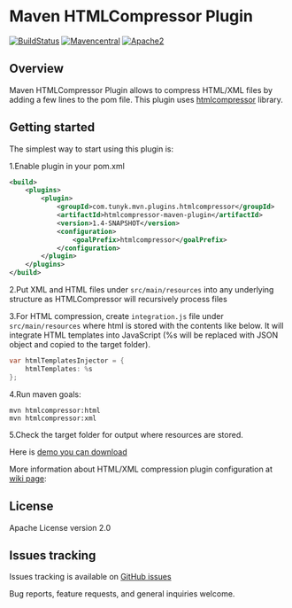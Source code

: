 Maven HTMLCompressor Plugin
===========================

[![BuildStatus](<https://travis-ci.org/hazendaz/htmlcompressor-maven-plugin.svg?branch=master>)](<https://travis-ci.org/hazendaz/htmlcompressor-maven-plugin>)
[![Mavencentral](<https://maven-badges.herokuapp.com/maven-central/com.tunyk.mvn.plugins.htmlcompressor/htmlcompressor-maven-plugin/badge.svg>)](<https://maven-badges.herokuapp.com/maven-central/com.tunyk.mvn.plugins.htmlcompressor/htmlcompressor-maven-plugin>)
[![Apache2](<http://img.shields.io/badge/license-Apache%202-blue.svg>)](<http://www.apache.org/licenses/LICENSE-2.0>)

Overview
--------

Maven HTMLCompressor Plugin allows to compress HTML/XML files by adding a few lines to the pom file.
This plugin uses [htmlcompressor][] library.

Getting started
---------------

The simplest way to start using this plugin is:

1.Enable plugin in your pom.xml

``` xml
<build>
    <plugins>
        <plugin>
            <groupId>com.tunyk.mvn.plugins.htmlcompressor</groupId>
            <artifactId>htmlcompressor-maven-plugin</artifactId>
            <version>1.4-SNAPSHOT</version>
            <configuration>
                <goalPrefix>htmlcompressor</goalPrefix>
            </configuration>
        </plugin>
    </plugins>
</build>
```

2.Put XML and HTML files under `src/main/resources` into any underlying
structure as HTMLCompressor will recursively process files

3.For HTML compression, create `integration.js` file under
`src/main/resources` where html is stored with the contents like below.
It will integrate HTML templates into JavaScript (%s will be replaced
with JSON object and copied to the target folder).

``` java
var htmlTemplatesInjector = {
    htmlTemplates: %s
};
```

4.Run maven goals:

```
mvn htmlcompressor:html
mvn htmlcompressor:xml
```

5.Check the target folder for output where resources are stored.

Here is [demo you can download][]

More information about HTML/XML compression plugin configuration at
[wiki page][]:

License
-------

Apache License version 2.0

Issues tracking
---------------

Issues tracking is available on [GitHub issues][]

Bug reports, feature requests, and general inquiries welcome.

  [htmlcompressor]: https://code.google.com/p/htmlcompressor
  [demo you can download]: https://github.com/TUNYK/htmlcompressor-maven-plugin/downloads
  [wiki page]: https://github.com/TUNYK/htmlcompressor-maven-plugin/wiki/Configuration
  [htmlcompressor-maven-plugin]: https://github.com/TUNYK/htmlcompressor-maven-plugin
  [GitHub issues]: https://github.com/TUNYK/htmlcompressor-maven-plugin/issues
